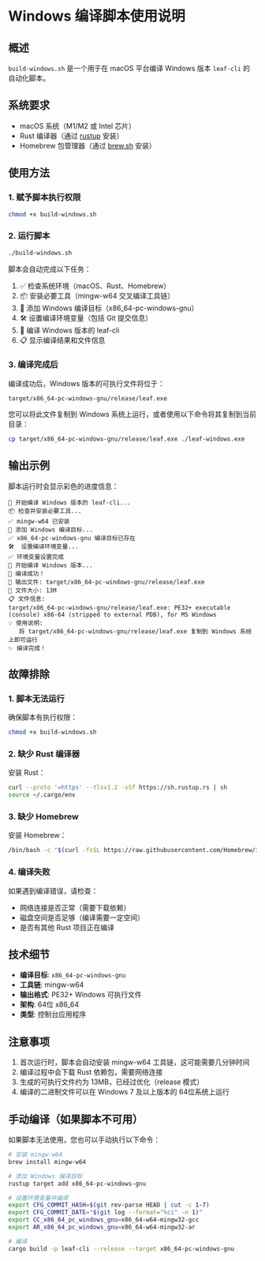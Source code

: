 # Windows 编译脚本使用说明

## 概述

`build-windows.sh` 是一个用于在 macOS 平台编译 Windows 版本 `leaf-cli` 的自动化脚本。

## 系统要求

- macOS 系统（M1/M2 或 Intel 芯片）
- Rust 编译器（通过 [rustup](https://rustup.rs/) 安装）
- Homebrew 包管理器（通过 [brew.sh](https://brew.sh/) 安装）

## 使用方法

### 1. 赋予脚本执行权限

```bash
chmod +x build-windows.sh
```

### 2. 运行脚本

```bash
./build-windows.sh
```

脚本会自动完成以下任务：

1. ✅ 检查系统环境（macOS、Rust、Homebrew）
2. 📦 安装必要工具（mingw-w64 交叉编译工具链）
3. 🎯 添加 Windows 编译目标（x86_64-pc-windows-gnu）
4. 🛠️ 设置编译环境变量（包括 Git 提交信息）
5. 🔨 编译 Windows 版本的 leaf-cli
6. 📋 显示编译结果和文件信息

### 3. 编译完成后

编译成功后，Windows 版本的可执行文件将位于：
```
target/x86_64-pc-windows-gnu/release/leaf.exe
```

您可以将此文件复制到 Windows 系统上运行，或者使用以下命令将其复制到当前目录：

```bash
cp target/x86_64-pc-windows-gnu/release/leaf.exe ./leaf-windows.exe
```

## 输出示例

脚本运行时会显示彩色的进度信息：

```
🚀 开始编译 Windows 版本的 leaf-cli...
📦 检查并安装必要工具...
✅ mingw-w64 已安装
🎯 添加 Windows 编译目标...
✅ x86_64-pc-windows-gnu 编译目标已存在
🛠️  设置编译环境变量...
✅ 环境变量设置完成
🔨 开始编译 Windows 版本...
🎉 编译成功！
📁 输出文件: target/x86_64-pc-windows-gnu/release/leaf.exe
📏 文件大小: 13M
📋 文件信息:
target/x86_64-pc-windows-gnu/release/leaf.exe: PE32+ executable (console) x86-64 (stripped to external PDB), for MS Windows
💡 使用说明:
   将 target/x86_64-pc-windows-gnu/release/leaf.exe 复制到 Windows 系统上即可运行
✨ 编译完成！
```

## 故障排除

### 1. 脚本无法运行

确保脚本有执行权限：
```bash
chmod +x build-windows.sh
```

### 2. 缺少 Rust 编译器

安装 Rust：
```bash
curl --proto '=https' --tlsv1.2 -sSf https://sh.rustup.rs | sh
source ~/.cargo/env
```

### 3. 缺少 Homebrew

安装 Homebrew：
```bash
/bin/bash -c "$(curl -fsSL https://raw.githubusercontent.com/Homebrew/install/HEAD/install.sh)"
```

### 4. 编译失败

如果遇到编译错误，请检查：
- 网络连接是否正常（需要下载依赖）
- 磁盘空间是否足够（编译需要一定空间）
- 是否有其他 Rust 项目正在编译

## 技术细节

- **编译目标**: `x86_64-pc-windows-gnu`
- **工具链**: mingw-w64
- **输出格式**: PE32+ Windows 可执行文件
- **架构**: 64位 x86_64
- **类型**: 控制台应用程序

## 注意事项

1. 首次运行时，脚本会自动安装 mingw-w64 工具链，这可能需要几分钟时间
2. 编译过程中会下载 Rust 依赖包，需要网络连接
3. 生成的可执行文件约为 13MB，已经过优化（release 模式）
4. 编译的二进制文件可以在 Windows 7 及以上版本的 64位系统上运行

## 手动编译（如果脚本不可用）

如果脚本无法使用，您也可以手动执行以下命令：

```bash
# 安装 mingw-w64
brew install mingw-w64

# 添加 Windows 编译目标
rustup target add x86_64-pc-windows-gnu

# 设置环境变量并编译
export CFG_COMMIT_HASH=$(git rev-parse HEAD | cut -c 1-7)
export CFG_COMMIT_DATE="$(git log --format="%ci" -n 1)"
export CC_x86_64_pc_windows_gnu=x86_64-w64-mingw32-gcc
export AR_x86_64_pc_windows_gnu=x86_64-w64-mingw32-ar

# 编译
cargo build -p leaf-cli --release --target x86_64-pc-windows-gnu
``` 